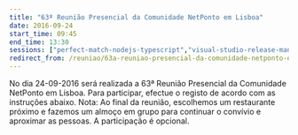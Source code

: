 ```yaml
---
title: "63ª Reunião Presencial da Comunidade NetPonto em Lisboa"
date: 2016-09-24
start_time: 09:45
end_time: 13:30
sessions: ["perfect-match-nodejs-typescript","visual-studio-release-management"]
redirect_from: /reuniao/63a-reuniao-presencial-da-comunidade-netponto-em-lisboa/
---
```

No dia 24-09-2016  será realizada a 63ª  Reunião Presencial da Comunidade NetPonto em Lisboa. Para participar, efectue o registo de acordo com as instruções abaixo.
Nota: Ao final da reunião, escolhemos um restaurante próximo e fazemos um almoço em grupo para continuar o convívio e aproximar as pessoas. A participação é opcional.